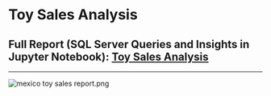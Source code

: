 # Toy Sales Analysis

## Full Report (SQL Server Queries and Insights in Jupyter Notebook): [Toy Sales Analysis](https://github.com/jakejosh6751/Toy-Sales-Analysis/blob/main/mexico%20toy%20sales.ipynb)

___
![mexico toy sales report.png](https://github.com/jakejosh6751/Toy-Sales-Analysis/blob/main/mexico%20toy%20sales%20report.png)
